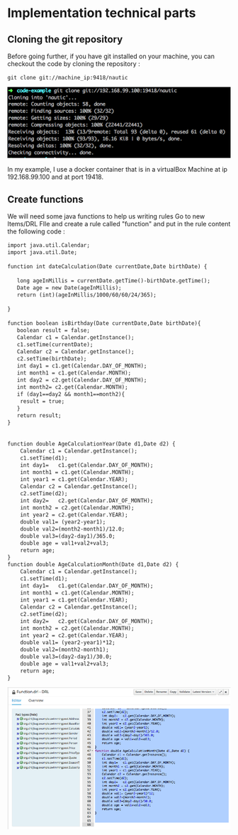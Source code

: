 # Implementation technical parts

## Cloning the git repository

Before going further, if you have git installed on your machine, you can checkout the code by cloning the repository :

```
git clone git://machine_ip:9418/nautic
```

![](<../.gitbook/assets/action07 (3).png>)

In my example, I use a docker container that is in a virtualBox Machine at ip 192.168.99.100 and at port 19418.

## Create functions

We will need some java functions to help us writing rules Go to new Items/DRL FIle and create a rule called "function" and put in the rule content the following code :

```
import java.util.Calendar;
import java.util.Date;

function int dateCalculation(Date currentDate,Date birthDate) {

   long ageInMillis = currentDate.getTime()-birthDate.getTime();
   Date age = new Date(ageInMillis);
   return (int)(ageInMillis/1000/60/60/24/365);

}

function boolean isBirthday(Date currentDate,Date birthDate){
   boolean result = false;
   Calendar c1 = Calendar.getInstance();
   c1.setTime(currentDate);
   Calendar c2 = Calendar.getInstance();
   c2.setTime(birthDate);
   int day1 = c1.get(Calendar.DAY_OF_MONTH);
   int month1 = c1.get(Calendar.MONTH);
   int day2 = c2.get(Calendar.DAY_OF_MONTH);
   int month2= c2.get(Calendar.MONTH);
   if (day1==day2 && month1==month2){
    result = true;
   }
   return result;
}


function double AgeCalculationYear(Date d1,Date d2) {
    Calendar c1 = Calendar.getInstance();
    c1.setTime(d1);
    int day1=   c1.get(Calendar.DAY_OF_MONTH);
    int month1 = c1.get(Calendar.MONTH);
    int year1 = c1.get(Calendar.YEAR);
    Calendar c2 = Calendar.getInstance();
    c2.setTime(d2);
    int day2=   c2.get(Calendar.DAY_OF_MONTH);
    int month2 = c2.get(Calendar.MONTH);
    int year2 = c2.get(Calendar.YEAR); 
    double val1= (year2-year1);
    double val2=(month2-month1)/12.0;
    double val3=(day2-day1)/365.0;
    double age = val1+val2+val3;
    return age;
}
function double AgeCalculationMonth(Date d1,Date d2) {
    Calendar c1 = Calendar.getInstance();
    c1.setTime(d1);
    int day1=   c1.get(Calendar.DAY_OF_MONTH);
    int month1 = c1.get(Calendar.MONTH);
    int year1 = c1.get(Calendar.YEAR);
    Calendar c2 = Calendar.getInstance();
    c2.setTime(d2);
    int day2=   c2.get(Calendar.DAY_OF_MONTH);
    int month2 = c2.get(Calendar.MONTH);
    int year2 = c2.get(Calendar.YEAR); 
    double val1= (year2-year1)*12;
    double val2=(month2-month1);
    double val3=(day2-day1)/30.0;
    double age = val1+val2+val3;
    return age;
}
```

![](<../.gitbook/assets/action08 (3).png>)
